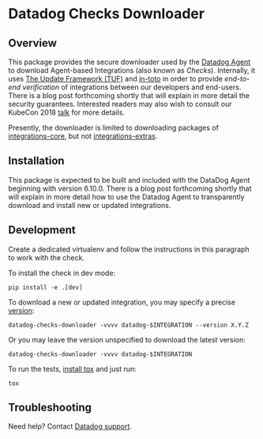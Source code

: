 # Datadog Checks Downloader

## Overview

This package provides the secure downloader used by the [Datadog Agent][1] to
download Agent-based Integrations (also known as _Checks_). Internally, it uses
[The Update Framework (TUF)][2] and [in-toto][3] in order to provide
_end-to-end verification_ of integrations between our developers and end-users.
There is a blog post forthcoming shortly that will explain in more detail the
security guarantees. Interested readers may also wish to consult our KubeCon
2018 [talk][4] for more details.

Presently, the downloader is limited to downloading packages of
[integrations-core][5], but not [integrations-extras][6].

## Installation

This package is expected to be built and included with the DataDog Agent
beginning with version 6.10.0. There is a blog post forthcoming shortly that
will explain in more detail how to use the Datadog Agent to transparently
download and install new or updated integrations.

## Development

Create a dedicated virtualenv and follow the instructions in this paragraph
to work with the check.

To install the check in dev mode:

```shell
pip install -e .[dev]
```

To download a new or updated integration, you may specify a precise
[version][7]:

```shell
datadog-checks-downloader -vvvv datadog-$INTEGRATION --version X.Y.Z
```

Or you may leave the version unspecified to download the latest version:

```shell
datadog-checks-downloader -vvvv datadog-$INTEGRATION
```

To run the tests, [install tox][8] and just run:

```shell
tox
```

## Troubleshooting

Need help? Contact [Datadog support][9].

[1]: https://github.com/DataDog/datadog-agent
[2]: https://theupdateframework.com/
[3]: https://in-toto.io/
[4]: https://youtu.be/XAlvd4QXngs
[5]: https://github.com/DataDog/integrations-core
[6]: https://github.com/DataDog/integrations-extras
[7]: https://www.python.org/dev/peps/pep-0440/#version-scheme
[8]: https://tox.readthedocs.io/en/latest/install.html
[9]: https://docs.datadoghq.com/help
